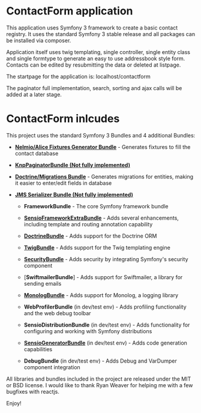 ContactForm application
========================

This application uses Symfony 3 framework to create a basic contact registry.
It uses the standard Symfony 3 stable release and all packages can be installed via composer.

Application itself uses twig templating, single controller, single entity class and single formtype to generate an easy to use addressbook style form.
Contacts can be edited by resubmitting the data or deleted at listpage.

The startpage for the application is: localhost/contactform

The paginator full implementation, search, sorting and ajax calls will be added at a later stage.

ContactForm inlcudes
========================
This project uses the standard Symfony 3 Bundles and 4 additional Bundles:

* [**Nelmio/Alice Fixtures Generator Bundle**][14] - Generates fixtures to fill the contact database
* [**KnpPaginatorBundle (Not fully implemented)**][15]
* [**Doctrine/Migrations Bundle**][16] - Generates migrations for entities, making it easier to enter/edit fields in database
* [**JMS Serializer Bundle (Not fully implemented)**][17]

  * **FrameworkBundle** - The core Symfony framework bundle

  * [**SensioFrameworkExtraBundle**][6] - Adds several enhancements, including
    template and routing annotation capability

  * [**DoctrineBundle**][7] - Adds support for the Doctrine ORM

  * [**TwigBundle**][8] - Adds support for the Twig templating engine

  * [**SecurityBundle**][9] - Adds security by integrating Symfony's security
    component

  * [**SwiftmailerBundle**] - Adds support for Swiftmailer, a library for
    sending emails

  * [**MonologBundle**][11] - Adds support for Monolog, a logging library

  * **WebProfilerBundle** (in dev/test env) - Adds profiling functionality and
    the web debug toolbar

  * **SensioDistributionBundle** (in dev/test env) - Adds functionality for
    configuring and working with Symfony distributions

  * [**SensioGeneratorBundle**][13] (in dev/test env) - Adds code generation
    capabilities

  * **DebugBundle** (in dev/test env) - Adds Debug and VarDumper component
    integration

All libraries and bundles included in the project are
released under the MIT or BSD license. 
I would like to thank Ryan Weaver for helping me with a few bugfixes with reactjs.

Enjoy!

[1]:  https://symfony.com/doc/3.2/setup.html
[6]:  https://symfony.com/doc/current/bundles/SensioFrameworkExtraBundle/index.html
[7]:  https://symfony.com/doc/3.2/doctrine.html
[8]:  https://symfony.com/doc/3.2/templating.html
[9]:  https://symfony.com/doc/3.2/security.html
[11]: https://symfony.com/doc/3.2/logging.html
[12]: https://symfony.com/doc/3.2/assetic/asset_management.html
[13]: https://symfony.com/doc/current/bundles/SensioGeneratorBundle/index.html

[14]: https://github.com/nelmio/alice
[15]: https://github.com/KnpLabs/KnpPaginatorBundle
[16]: https://github.com/doctrine/DoctrineMigrationsBundle
[17]: https://github.com/schmittjoh/JMSSerializerBundle
